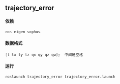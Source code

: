 ## trajectory_error


#### 依赖
    ros eigen sophus
    
#### 数据格式
    [t tx ty tz qx qy qz qw];  中间是空格
   
#### 运行
    roslaunch trajectory_error trajectory_error.launch
